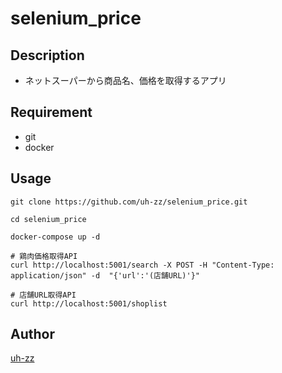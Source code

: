 selenium_price
====

## Description
- ネットスーパーから商品名、価格を取得するアプリ

## Requirement
- git
- docker

## Usage

```
git clone https://github.com/uh-zz/selenium_price.git

cd selenium_price

docker-compose up -d

# 鶏肉価格取得API
curl http://localhost:5001/search -X POST -H "Content-Type: application/json" -d  "{'url':'(店舗URL)'}"

# 店舗URL取得API
curl http://localhost:5001/shoplist

```

## Author

[uh-zz](https://github.com/uh-zz)
